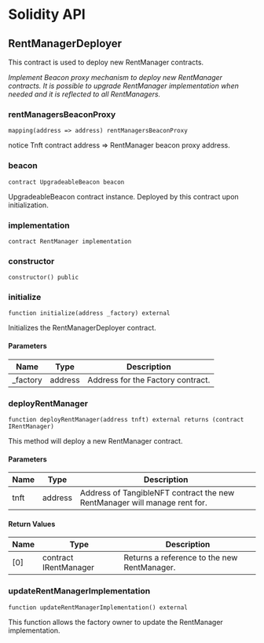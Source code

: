 # Solidity API

## RentManagerDeployer

This contract is used to deploy new RentManager contracts.

_Implement Beacon proxy mechanism to deploy new RentManager contracts.
It is possible to upgrade RentManager implementation when needed and it
is reflected to all RentManagers._

### rentManagersBeaconProxy

```solidity
mapping(address => address) rentManagersBeaconProxy
```

notice Tnft contract address => RentManager beacon proxy address.

### beacon

```solidity
contract UpgradeableBeacon beacon
```

UpgradeableBeacon contract instance. Deployed by this contract upon initialization.

### implementation

```solidity
contract RentManager implementation
```

### constructor

```solidity
constructor() public
```

### initialize

```solidity
function initialize(address _factory) external
```

Initializes the RentManagerDeployer contract.

#### Parameters

| Name | Type | Description |
| ---- | ---- | ----------- |
| _factory | address | Address for the  Factory contract. |

### deployRentManager

```solidity
function deployRentManager(address tnft) external returns (contract IRentManager)
```

This method will deploy a new RentManager contract.

#### Parameters

| Name | Type | Description |
| ---- | ---- | ----------- |
| tnft | address | Address of TangibleNFT contract the new RentManager will manage rent for. |

#### Return Values

| Name | Type | Description |
| ---- | ---- | ----------- |
| [0] | contract IRentManager | Returns a reference to the new RentManager. |

### updateRentManagerImplementation

```solidity
function updateRentManagerImplementation() external
```

This function allows the factory owner to update the RentManager implementation.

